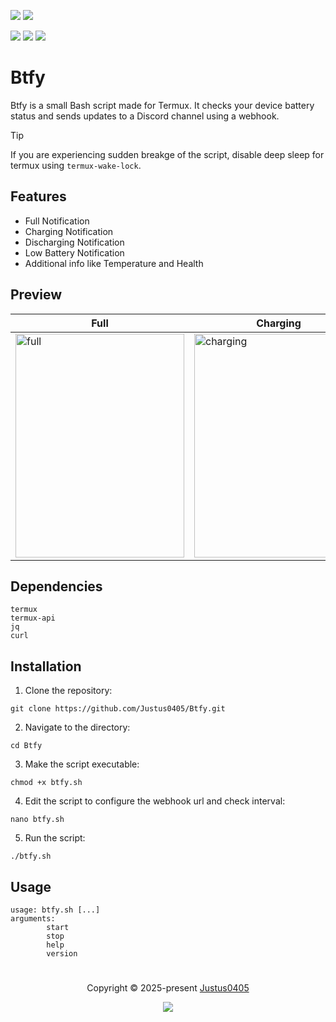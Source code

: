 <p align="left">
    <!-- Discord Badge -->
    <a href="https://discord.justus0405.com/"><img src="https://img.shields.io/discord/1370519315400495234?logo=Discord&colorA=1e1e2e&colorB=a6e3a1&style=for-the-badge"></a>
    <!-- Version Badge -->
    <a href="https://github.com/Justus0405/Btfy/blob/main/Btfy"><img src="https://img.shields.io/badge/Version-1.0-blue?colorA=1e1e2e&colorB=cdd6f4&style=for-the-badge"></a>
</p>

<p align="left">
    <!-- Stars Badge -->
	<a href="https://github.com/Justus0405/Btfy/stargazers"><img src="https://img.shields.io/github/stars/Justus0405/Btfy?colorA=1e1e2e&colorB=b7bdf8&style=for-the-badge"></a>
    <!-- Issues Badge -->
	<a href="https://github.com/Justus0405/Btfy/issues"><img src="https://img.shields.io/github/issues/Justus0405/Btfy?colorA=1e1e2e&colorB=f5a97f&style=for-the-badge"></a>
    <!-- Contributors Badge -->
	<a href="https://github.com/Justus0405/Btfy/contributors"><img src="https://img.shields.io/github/contributors/Justus0405/Btfy?colorA=1e1e2e&colorB=a6da95&style=for-the-badge"></a>
</p>

# Btfy

Btfy is a small Bash script made for Termux. It checks your device battery status and sends updates to a Discord channel using a webhook.

> [!TIP]
> If you are experiencing sudden breakge of the script,
> disable deep sleep for termux using `termux-wake-lock`.

## Features

- Full Notification
- Charging Notification
- Discharging Notification
- Low Battery Notification
- Additional info like Temperature and Health

## Preview

| Full | Charging | Discharging | Low Warning |
| ---- | -------- | ----------- | ----------- |
| <img width="270" height="358" alt="full" src="https://github.com/user-attachments/assets/8da46f68-39d1-4a9b-bbaf-24847c89066b" /> | <img width="270" height="358" alt="charging" src="https://github.com/user-attachments/assets/5fec53ad-f6e2-4ed8-bbbb-447b216ccefd" /> | <img width="270" height="358" alt="discharging" src="https://github.com/user-attachments/assets/713272d9-97de-4a4e-a48c-84e59ee397dd" /> | <img width="270" height="358" alt="warning" src="https://github.com/user-attachments/assets/72f3dd5b-9144-41bd-b07b-8bde480bc729" /> |

## Dependencies

```plaintext
termux
termux-api
jq
curl
```

## Installation

1. Clone the repository:

```shell
git clone https://github.com/Justus0405/Btfy.git
```

2. Navigate to the directory:

```shell
cd Btfy
```

3. Make the script executable:

```shell
chmod +x btfy.sh
```

4. Edit the script to configure the webhook url and check interval:

```shell
nano btfy.sh
```

5. Run the script:

```shell
./btfy.sh
```

## Usage

```plaintext
usage: btfy.sh [...]
arguments:
	    start
	    stop
	    help
	    version
```

#

<p align="center">
	Copyright &copy; 2025-present <a href="https://github.com/Justus0405" target="_blank">Justus0405</a>
</p>

<p align="center">
	<a href="https://github.com/Justus0405/Btfy/blob/main/LICENSE"><img src="https://img.shields.io/github/license/Justus0405/Btfy?logo=Github&colorA=1e1e2e&colorB=cba6f7&style=for-the-badge"></a>
</p>
